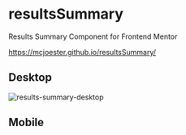 # resultsSummary
Results Summary Component for Frontend Mentor

https://mcjoester.github.io/resultsSummary/

## Desktop
![results-summary-desktop](https://github.com/Mcjoester/resultsSummary/assets/30557274/387395a9-0b42-48ae-869e-3069e6f86538)

## Mobile

